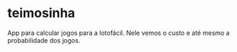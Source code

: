 # teimosinha
App para calcular jogos para a lotofácil. Nele vemos o custo e até mesmo a probabilidade dos jogos.
